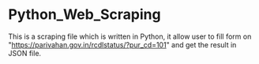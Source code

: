 # Python_Web_Scraping

This is a scraping file which is written in Python, it allow user to fill form on "https://parivahan.gov.in/rcdlstatus/?pur_cd=101" and get the result in JSON file.

